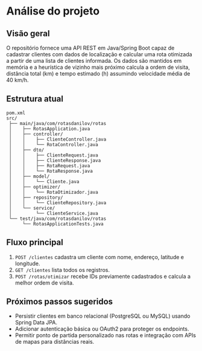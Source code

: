 # Análise do projeto

## Visão geral
O repositório fornece uma API REST em Java/Spring Boot capaz de cadastrar clientes com dados de localização e calcular uma rota otimizada a partir de uma lista de clientes informada. Os dados são mantidos em memória e a heurística de vizinho mais próximo calcula a ordem de visita, distância total (km) e tempo estimado (h) assumindo velocidade média de 40 km/h.

## Estrutura atual
```
pom.xml
src/
 ├── main/java/com/rotasdanilov/rotas
 │    ├── RotasApplication.java
 │    ├── controller/
 │    │    ├── ClienteController.java
 │    │    └── RotaController.java
 │    ├── dto/
 │    │    ├── ClienteRequest.java
 │    │    ├── ClienteResponse.java
 │    │    ├── RotaRequest.java
 │    │    └── RotaResponse.java
 │    ├── model/
 │    │    └── Cliente.java
 │    ├── optimizer/
 │    │    └── RotaOtimizador.java
 │    ├── repository/
 │    │    └── ClienteRepository.java
 │    └── service/
 │         └── ClienteService.java
 └── test/java/com/rotasdanilov/rotas
      └── RotasApplicationTests.java
```

## Fluxo principal
1. `POST /clientes` cadastra um cliente com nome, endereço, latitude e longitude.
2. `GET /clientes` lista todos os registros.
3. `POST /rotas/otimizar` recebe IDs previamente cadastrados e calcula a melhor ordem de visita.

## Próximos passos sugeridos
- Persistir clientes em banco relacional (PostgreSQL ou MySQL) usando Spring Data JPA.
- Adicionar autenticação básica ou OAuth2 para proteger os endpoints.
- Permitir ponto de partida personalizado nas rotas e integração com APIs de mapas para distâncias reais.
